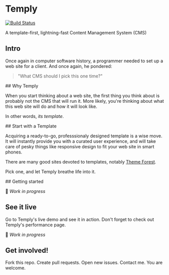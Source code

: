 # Temply
[![Build Status](https://travis-ci.org/mefernandez/temply.svg?branch=issue-1)](https://travis-ci.org/mefernandez/temply)

A template-first, lightning-fast Content Management System (CMS)

## Intro

Once again in computer software history, a programmer needed to set up a web site for a client. 
And once again, he pondered:

> "What CMS should I pick this one time?"

## Why Temply

When you start thinking about a web site, the first thing you think about is probably not the CMS that will run it. More likely, you're thinking about what this web site will do and how it will look like.

In other words, *its template*.


## Start with a Template

Acquiring a ready-to-go, professsionaly designed template is a wise move. It will instantly provide you with a curated user experience, and will take care of pesky things like responsive design to fit your web site in smart phones. 

There are many good sites devoted to templates, notably [Theme Forest](http://themeforest.net/).

Pick one, and let Temply breathe life into it.

## Getting started


:children_crossing: *Work in progress*

## See it live

Go to Temply's live demo and see it in action.
Don't forget to check out Temply's performance page.

:children_crossing: *Work in progress*

## Get involved!

Fork this repo. Create pull requests. Open new issues. Contact me.
You are welcome.
